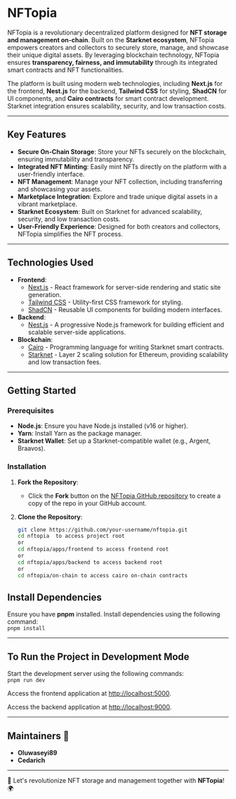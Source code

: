 # NFTopia

NFTopia is a revolutionary decentralized platform designed for **NFT storage and management on-chain**. Built on the **Starknet ecosystem**, NFTopia empowers creators and collectors to securely store, manage, and showcase their unique digital assets. By leveraging blockchain technology, NFTopia ensures **transparency, fairness, and immutability** through its integrated smart contracts and NFT functionalities.

The platform is built using modern web technologies, including **Next.js** for the frontend, **Nest.js** for the backend, **Tailwind CSS** for styling, **ShadCN** for UI components, and **Cairo contracts** for smart contract development. Starknet integration ensures scalability, security, and low transaction costs.

---

## Key Features

- **Secure On-Chain Storage**: Store your NFTs securely on the blockchain, ensuring immutability and transparency.
- **Integrated NFT Minting**: Easily mint NFTs directly on the platform with a user-friendly interface.
- **NFT Management**: Manage your NFT collection, including transferring and showcasing your assets.
- **Marketplace Integration**: Explore and trade unique digital assets in a vibrant marketplace.
- **Starknet Ecosystem**: Built on Starknet for advanced scalability, security, and low transaction costs.
- **User-Friendly Experience**: Designed for both creators and collectors, NFTopia simplifies the NFT process.

---

## Technologies Used

- **Frontend**:
  - [Next.js](https://nextjs.org/) - React framework for server-side rendering and static site generation.
  - [Tailwind CSS](https://tailwindcss.com/) - Utility-first CSS framework for styling.
  - [ShadCN](https://ui.shadcn.com/) - Reusable UI components for building modern interfaces.
- **Backend**:
  - [Nest.js](https://nestjs.com/) - A progressive Node.js framework for building efficient and scalable server-side applications.
- **Blockchain**:
  - [Cairo](https://www.cairo-lang.org/) - Programming language for writing Starknet smart contracts.
  - [Starknet](https://starknet.io/) - Layer 2 scaling solution for Ethereum, providing scalability and low transaction fees.

---

## Getting Started

### Prerequisites

- **Node.js**: Ensure you have Node.js installed (v16 or higher).
- **Yarn**: Install Yarn as the package manager.
- **Starknet Wallet**: Set up a Starknet-compatible wallet (e.g., Argent, Braavos).

### Installation

1. **Fork the Repository**:

   - Click the **Fork** button on the [NFTopia GitHub repository](https://github.com/NFTopia-Foundation/nftopia) to create a copy of the repo in your GitHub account.

2. **Clone the Repository**:
   ```bash
   git clone https://github.com/your-username/nftopia.git
   cd nftopia  to access project root
   or
   cd nftopia/apps/frontend to access frontend root
   or
   cd nftopia/apps/backend to access backend root
   or 
   cd nftopia/on-chain to access cairo on-chain contracts
   ```

## Install Dependencies

Ensure you have **pnpm** installed. Install dependencies using the following command:  
`pnpm install`

---

## To Run the Project in Development Mode

Start the development server using the following commands:  
`pnpm run dev`  



Access the frontend application at [http://localhost:5000](http://localhost:5000).


Access the backend application at [http://localhost:9000](http://localhost:9000).

---

## Maintainers 👥

- **Oluwaseyi89**
- **Cedarich**

---

🚀 Let's revolutionize NFT storage and management together with **NFTopia**! 🌍
